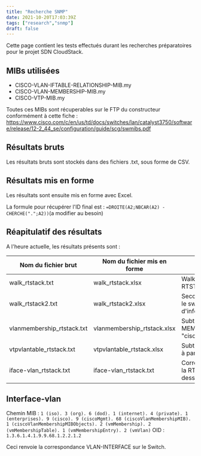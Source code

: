 ```yaml
---
title: "Recherche SNMP"
date: 2021-10-20T17:03:39Z
tags: ["research","snmp"]
draft: false
---
```


Cette page contient les tests effectués durant les recherches préparatoires pour le projet SDN CloudStack.

## MIBs utilisées

- CISCO-VLAN-IFTABLE-RELATIONSHIP-MIB.my
- CISCO-VLAN-MEMBERSHIP-MIB.my
- CISCO-VTP-MIB.my

Toutes ces MIBs sont récuperables sur le FTP du constructeur conformément à cette fiche : https://www.cisco.com/c/en/us/td/docs/switches/lan/catalyst3750/software/release/12-2_44_se/configuration/guide/scg/swmibs.pdf

## Résultats bruts

Les résultats bruts sont stockés dans des fichiers .txt, sous forme de CSV.

## Résultats mis en forme 

Les résultats sont ensuite mis en forme avec Excel.

La formule pour récupérer l'ID final est : `=DROITE(A2;NBCAR(A2) - CHERCHE(".";A2))`(a modifier au besoin)

## Réapitulatif des résultats

A l'heure actuelle, les résultats présents sont :

| Nom du fichier brut | Nom du fichier mis en forme | Description |
|---------------------|-----|------|
| walk_rtstack.txt | walk_rtstack.xlsx | Walk général effectué sur le switch RTSTACK |
| walk_rtstack2.txt | walk_rtstack2.xlsx | Second walk général effectué sur le switch RTSTACK. Contient plus d'informations |
| vlanmembership_rtstack.txt | vlanmembership_rtstack.xlsx | Subtree de la MIB CISCO-VLAN-MEMBERSHIP-MIB à partir de "ciscoVlanMembershipMIBObjects" |
| vtpvlantable_rtstack.txt | vtpvlantable_rtstack.xlsx | Subtree de la MIB CISCO-VTP-MIB à partir de "vlanInfo" |
| iface-vlan_rtstack.txt | iface-vlan_rtstack.txt | Correspondance interface-vlan de la RTSTACK, plus d'infos ci-dessous... |

## Interface-vlan

Chemin MIB : `1 (iso). 3 (org). 6 (dod). 1 (internet). 4 (private). 1 (enterprises). 9 (cisco). 9 (ciscoMgmt). 68 (ciscoVlanMembershipMIB). 1 (ciscoVlanMembershipMIBObjects). 2 (vmMembership). 2 (vmMembershipTable). 1 (vmMembershipEntry). 2 (vmVlan)`
OID : `1.3.6.1.4.1.9.9.68.1.2.2.1.2`

Ceci renvoie la correspondance VLAN-INTERFACE sur le Switch.

